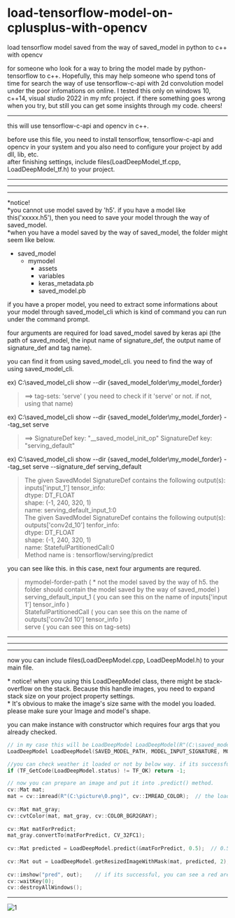 # load-tensorflow-model-on-cplusplus-with-opencv   
load tensorflow model saved from the way of saved_model in python to c++ with opencv    

for someone who look for a way to bring the model made by python-tensorflow to c++. Hopefully, this may help someone who spend tons of time for search the way of use tensorflow-c-api with 2d convolution model under the poor infomations on online. I tested this only on windows 10, c++14, visual studio 2022 in my mfc project.
if there something goes wrong when you try, but still you can get some insights through my code. cheers!
***
this will use tensorflow-c-api and opencv in c++.   

before use this file, you need to install tensorflow, tensorflow-c-api and opencv in your system and you also need to configure your project by add dll, lib, etc.   
after finishing settings, include files(LoadDeepModel_tf.cpp, LoadDeepModel_tf.h) to your project.   

***
***
***

\*notice!    
\*you cannot use model saved by 'h5'. if you have a model like this('xxxxx.h5'), then you need to save your model through the way of saved_model.   
\*when you have a model saved by the way of saved_model, the folder might seem like below.   
* saved_model  
  * mymodel   
     * assets   
     * variables   
     * keras_metadata.pb   
     * saved_model.pb   


if you have a proper model, you need to extract some informations about your model through saved_model_cli which is kind of command you can run under the command prompt.   

four arguments are required for load saved_model saved by keras api  (the path of saved_model, the input name of signature_def, the output name of signature_def and tag name).   

you can find it from using saved_model_cli. you need to find the way of using saved_model_cli.     

ex) C:\saved_model_cli show --dir {saved_model_folder\my_model_forder}  
> ==> tag-sets: 'serve' ( you need to check if it 'serve' or not. if not, using that name)   

ex) C:\saved_model_cli show --dir {saved_model_folder\my_model_forder} --tag_set serve  
> ==> SignatureDef key: "__saved_model_init_op"
                   SignatureDef key: "serving_default"   

ex) C:\saved_model_cli show --dir {saved_model_folder\my_model_forder} --tag_set serve --signature_def serving_default 

> The given SavedModel SignatureDef contains the following output(s):   
      inputs['input_1'] tensor_info:   
          dtype: DT_FLOAT   
  				shape: (-1, 240, 320, 1)   
  				name: serving_default_input_1:0   
  		The given SavedModel SignatureDef contains the following output(s):   
  			outputs['conv2d_10'] tenfor_info:   
  				dtype: DT_FLOAT   
  				shape: (-1, 240, 320, 1)   
  				name: StatefulPartitionedCall:0   
  		Method name is : tensorflow/serving/predict   
 
you can see like this. in this case, next four arguments are requred.    
>  mymodel-forder-path  ( * not the model saved by the way of h5. the folder should contain the model saved by the way of saved_model )    
  serving_default_input_1  ( you can see this on the name of inputs['input 1'] tensor_info )   
  StatefulPartitionedCall  ( you can see this on the name of outputs['conv2d 10'] tensor_info )   
  serve ( you can see this on tag-sets)   

***
***
***

now you can include files(LoadDeepModel.cpp, LoadDeepModel.h) to your main file.    

\* notice! when you using this LoadDeepModel class, there might be stack-overflow on the stack. Because this handle images, you need to expand stack size on your project property settings.    
\* It's obvious to make the image's size same with the model you loaded. please make sure your Image and model's shape.

you can make instance with constructor which requires four args that you already checked.   

```cpp
// in my case this will be LoadDeepModel LoadDeepModel(R"(C:\saved_model\mymodel)", "serving_default_input_1", "StatefulPartitionedCall", "serve");   
LoadDeepModel LoadDeepModel(SAVED_MODEL_PATH, MODEL_INPUT_SIGNATURE, MODEL_OUTPUT_SIGNATURE, MODEL_TAG_NAME);

//you can check weather it loaded or not by below way. if its successful, it will return TF_OK   
if (TF_GetCode(LoadDeepModel.status) != TF_OK) return -1;   

// now you can prepare an image and put it into .predict() method.
cv::Mat mat;   
mat = cv::imread(R"(C:\picture\0.png)", cv::IMREAD_COLOR);  // the loaded image has already same shape with the model in my case. you might need to resize your loaded image.
 
cv::Mat mat_gray;
cv::cvtColor(mat, mat_gray, cv::COLOR_BGR2GRAY);
 
cv::Mat matForPredict;
mat_gray.convertTo(matForPredict, CV_32FC1);
 
cv::Mat predicted = LoadDeepModel.predict(&matForPredict, 0.5);  // 0.5 means threshold. the predicted type is 8UC1.
 
cv::Mat out = LoadDeepModel.getResizedImageWithMask(mat, predicted, 2);  // 2 means scale-factor. you can use 2,4,8 scale.
 
cv::imshow("pred", out);    // if its successful, you can see a red area of segmented by model.   
cv::waitKey(0);   
cv::destroyAllWindows();   
```

***
 ![1](https://user-images.githubusercontent.com/96859911/170189820-5698076d-1a07-44cc-a207-c41b2bc8532a.png)

 
 
